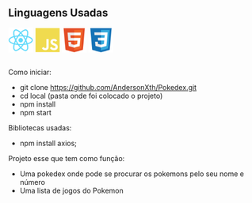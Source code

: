 <div style="display: inline_block">
  <h2>Linguagens Usadas</h2>
  <img align="center" alt="Anderson-React" height="50" width="50" src="https://raw.githubusercontent.com/devicons/devicon/master/icons/react/react-original.svg">
  <img align="center" alt="Anderson-Js" height="50" width="50" src="https://raw.githubusercontent.com/devicons/devicon/master/icons/javascript/javascript-plain.svg">
  <img align="center" alt="Anderson-HTML" height="50" width="50" src="https://raw.githubusercontent.com/devicons/devicon/master/icons/html5/html5-original.svg">
  <img align="center" alt="Anderson-CSS" height="50" width="50" src="https://raw.githubusercontent.com/devicons/devicon/master/icons/css3/css3-original.svg">
</div><br>

Como iniciar:
- git clone https://github.com/AndersonXth/Pokedex.git
- cd local (pasta onde foi colocado o projeto)
- npm install
- npm start

Bibliotecas usadas:
- npm install axios;

Projeto esse que tem como função:
- Uma pokedex onde pode se procurar os pokemons pelo seu nome e número
- Uma lista de jogos do Pokemon


